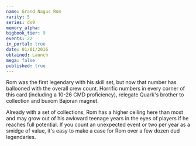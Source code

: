 ```yaml
---
name: Grand Nagus Rom
rarity: 5
series: ds9
memory_alpha:
bigbook_tier: 9
events: 22
in_portal: true
date: 01/01/2016
obtained: Launch
mega: false
published: true
---
```


Rom was the first legendary with his skill set, but now that number has ballooned with the overall crew count. Horrific numbers in every corner of this card (including a 10-26 CMD proficiency), relegate Quark's brother to collection and buxom Bajoran magnet. 

Already with a set of collections, Rom has a higher ceiling here than most and may grow out of his awkward teenage years in the eyes of players if he reaches full potential. If you count an unexpected event or two per year as a smidge of value, it's easy to make a case for Rom over a few dozen dud legendaries.
